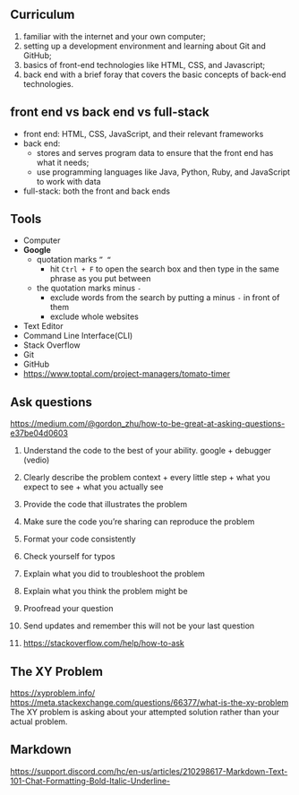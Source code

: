 Curriculum
---
1. familiar with the internet and your own computer;
2. setting up a development environment and learning about Git and GitHub;
3. basics of front-end technologies like HTML, CSS, and Javascript;
4. back end with a brief foray that covers the basic concepts of back-end technologies.

front end vs back end vs full-stack
---
- front end: HTML, CSS, JavaScript, and their relevant frameworks
- back end: 
  - stores and serves program data to ensure that the front end has what it needs; 
  - use programming languages like Java, Python, Ruby, and JavaScript to work with data
- full-stack: both the front and back ends 

Tools
---
- Computer
- **Google**
   - quotation marks `” “`
      - hit `Ctrl + F` to open the search box and then type in the same phrase as you put between
    - the quotation marks
minus `-`
        - exclude words from the search by putting a minus `-` in front of them
        - exclude whole websites
- Text Editor
- Command Line Interface(CLI)
- Stack Overflow
- Git
- GitHub
- https://www.toptal.com/project-managers/tomato-timer

Ask questions
---
https://medium.com/@gordon_zhu/how-to-be-great-at-asking-questions-e37be04d0603
1. Understand the code to the best of your ability.
google + debugger (vedio)
2. Clearly describe the problem
context + every little step + what you expect to see + what you actually see
3. Provide the code that illustrates the problem
4. Make sure the code you’re sharing can reproduce the problem
5. Format your code consistently
6. Check yourself for typos
7. Explain what you did to troubleshoot the problem
8. Explain what you think the problem might be
9. Proofread your question
10. Send updates and remember this will not be your last question

11. https://stackoverflow.com/help/how-to-ask

The XY Problem
---
https://xyproblem.info/
https://meta.stackexchange.com/questions/66377/what-is-the-xy-problem
The XY problem is asking about your attempted solution rather than your actual problem. 

Markdown
---
https://support.discord.com/hc/en-us/articles/210298617-Markdown-Text-101-Chat-Formatting-Bold-Italic-Underline-






